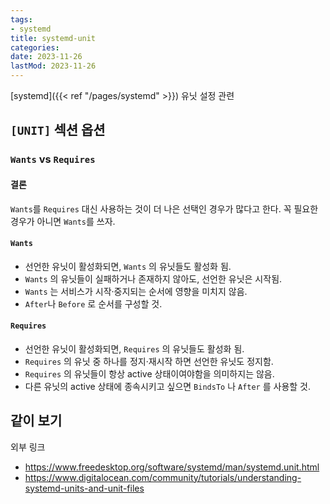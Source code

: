 ```yaml
---
tags:
- systemd
title: systemd-unit
categories:
date: 2023-11-26
lastMod: 2023-11-26
---
```

[systemd]({{< ref "/pages/systemd" >}}) 유닛 설정 관련

## `[UNIT]` 섹션 옵션

### `Wants` vs `Requires`

#### 결론
`Wants`를 `Requires` 대신 사용하는 것이 더 나은 선택인 경우가 많다고 한다. 꼭 필요한 경우가 아니면 `Wants`를 쓰자.

#### `Wants`

* 선언한 유닛이 활성화되면, `Wants` 의 유닛들도 활성화 됨.
* `Wants` 의 유닛들이 실패하거나 존재하지 않아도, 선언한 유닛은 시작됨.
* `Wants` 는 서비스가 시작·중지되는 순서에 영향을 미치지 않음.
* `After`나 `Before` 로 순서를 구성할 것.

#### `Requires`

* 선언한 유닛이 활성화되면, `Requires` 의 유닛들도 활성화 됨.
* `Requires` 의 유닛 중 하나를 정지·재시작 하면 선언한 유닛도 정지함.
* `Requires` 의 유닛들이 항상 active 상태이여야함을 의미하지는 않음.
* 다른 유닛의 active 상태에 종속시키고 싶으면 `BindsTo` 나 `After` 를
사용할 것.

## 같이 보기

외부 링크
* <https://www.freedesktop.org/software/systemd/man/systemd.unit.html>
* <https://www.digitalocean.com/community/tutorials/understanding-systemd-units-and-unit-files>
